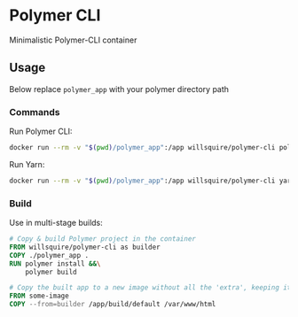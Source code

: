 Polymer CLI
===========
Minimalistic Polymer-CLI container

Usage
-----
Below replace `polymer_app` with your polymer directory path

### Commands
Run Polymer CLI:
```bash
docker run --rm -v "$(pwd)/polymer_app":/app willsquire/polymer-cli polymer
```

Run Yarn:
```bash
docker run --rm -v "$(pwd)/polymer_app":/app willsquire/polymer-cli yarn
```

### Build
Use in multi-stage builds:
```dockerfile
# Copy & build Polymer project in the container
FROM willsquire/polymer-cli as builder
COPY ./polymer_app .
RUN polymer install &&\
    polymer build

# Copy the built app to a new image without all the 'extra', keeping it slim
FROM some-image
COPY --from=builder /app/build/default /var/www/html
```
